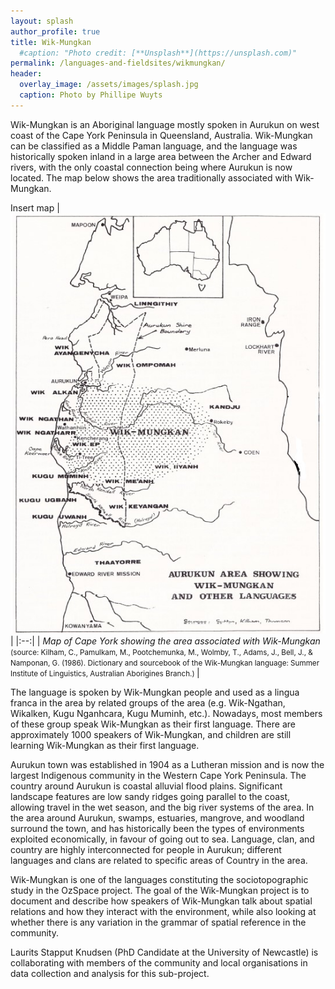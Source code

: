 ```yaml
---
layout: splash
author_profile: true
title: Wik-Mungkan
  #caption: "Photo credit: [**Unsplash**](https://unsplash.com)"
permalink: /languages-and-fieldsites/wikmungkan/
header:
  overlay_image: /assets/images/splash.jpg
  caption: Photo by Phillipe Wuyts
---
```

Wik-Mungkan is an Aboriginal language mostly spoken in Aurukun on west coast of the Cape York Peninsula in Queensland, Australia.  Wik-Mungkan can be classified as a Middle Paman language, and the language was historically spoken inland in a large area between the Archer and Edward rivers, with the only coastal connection being where Aurukun is now located. The map below shows the area traditionally associated with Wik-Mungkan.

Insert map
| ![Map of Cape York](/assets/images/wik-map.JPG "Map of Cape York showing area traditionally associated with Wik-Mungkan") |
|:--:|
| *Map of Cape York showing the area associated with Wik-Mungkan* <small> (source: Kilham, C., Pamulkam, M., Pootchemunka, M., Wolmby, T., Adams, J., Bell, J., & Namponan, G. (1986). Dictionary and sourcebook of the Wik-Mungkan language:
Summer Institute of Linguistics, Australian Aborigines Branch.) </small> |

The language is spoken by Wik-Mungkan people and used as a lingua franca in the area by related groups of the area (e.g. Wik-Ngathan, Wikalken, Kugu Nganhcara, Kugu Muminh, etc.). Nowadays, most members of these group speak Wik-Mungkan as their first language. There are approximately 1000 speakers of Wik-Mungkan, and children are still learning Wik-Mungkan as their first language.

Aurukun town was established in 1904 as a Lutheran mission and is now the largest Indigenous community in the Western Cape York Peninsula. The country around Aurukun is coastal alluvial flood plains. Significant landscape features are low sandy ridges going parallel to the coast, allowing travel in the wet season, and the big river systems of the area. In the area around Aurukun, swamps, estuaries, mangrove, and woodland surround the town, and has historically been the types of environments exploited economically, in favour of going out to sea. Language, clan, and country are highly interconnected for people in Aurukun; different languages and clans are related to specific areas of Country in the area.

Wik-Mungkan is one of the languages constituting the sociotopographic study in the OzSpace project. The goal of the Wik-Mungkan project is to document and describe how speakers of Wik-Mungkan talk about spatial relations and how they interact with the environment, while also looking at whether there is any variation in the grammar of spatial reference in the community.

Laurits Stapput Knudsen (PhD Candidate at the University of Newcastle) is collaborating with members of the community and local organisations in data collection and analysis for this sub-project.
